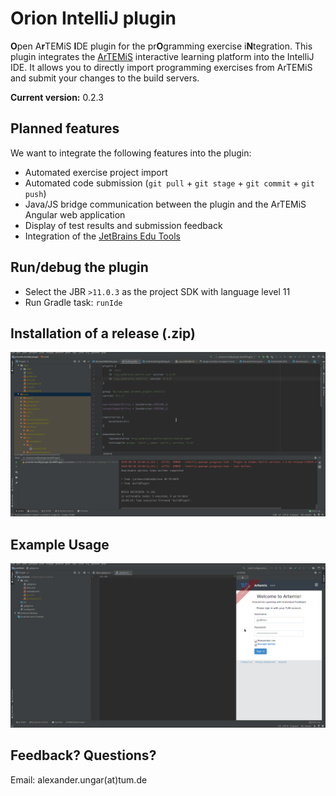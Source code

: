 
# Orion IntelliJ plugin

**O**pen A**r**TEMiS **I**DE plugin for the pr**O**gramming exercise i**N**tegration.
This plugin integrates the [ArTEMiS](https://github.com/ls1intum/Artemis) interactive learning platform into the IntelliJ IDE.
It allows you to directly import programming exercises from ArTEMiS and submit your changes to the build servers.

**Current version:** 0.2.3

## Planned features
We want to integrate the following features into the plugin:

 - Automated exercise project import
 - Automated code submission (`git pull` + `git stage` + `git commit` + `git push`)
 - Java/JS bridge communication between the plugin and the ArTEMiS Angular web application
 - Display of test results and submission feedback
 - Integration of the  [JetBrains Edu Tools](https://plugins.jetbrains.com/plugin/10081-edutools)

## Run/debug the plugin

 - Select the JBR `>11.0.3` as the project SDK with language level 11
 - Run Gradle task: `runIde`

## Installation of a release (.zip)
![](gifs/orion_installation.gif)

## Example Usage
![](gifs/orion_first_workflow.gif)

## Feedback? Questions?
Email: alexander.ungar(at)tum.de

